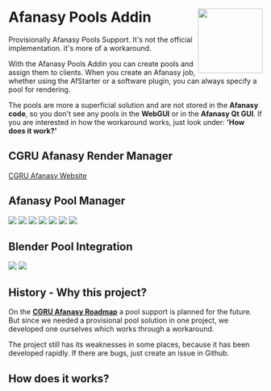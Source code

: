 # Afanasy Pools Addin <img src="https://github.com/laurence-trippen/Afanasy-Pools-Addin/blob/master/Preview/afpools2.png" align="right" width="128">
Provisionally Afanasy Pools Support. It's not the official implementation. it's more of a workaround.

With the Afanasy Pools Addin you can create pools and assign them to clients. When you create an Afanasy job, whether using the AfStarter or a software plugin, you can always specify a pool for rendering.

The pools are more a superficial solution and are not stored in the **Afanasy code**, so you don't see any pools in the **WebGUI** or in the **Afanasy Qt GUI**.
If you are interested in how the workaround works, just look under: **'How does it work?'**

## CGRU Afanasy Render Manager

[CGRU Afanasy Website](http://cgru.info/afanasy/afanasy)

## Afanasy Pool Manager

![](https://github.com/laurence-trippen/Afanasy-Pools-Addin/blob/master/Preview/keeperaddin.jpg?raw=true)
![](https://github.com/laurence-trippen/Afanasy-Pools-Addin/blob/master/Preview/mainview.JPG?raw=true)
![](https://github.com/laurence-trippen/Afanasy-Pools-Addin/blob/master/Preview/createpool.JPG?raw=true)
![](https://github.com/laurence-trippen/Afanasy-Pools-Addin/blob/master/Preview/deletepool.JPG?raw=true)
![](https://github.com/laurence-trippen/Afanasy-Pools-Addin/blob/master/Preview/addclients.JPG?raw=true)
![](https://github.com/laurence-trippen/Afanasy-Pools-Addin/blob/master/Preview/networkscan.JPG?raw=true)
![](https://github.com/laurence-trippen/Afanasy-Pools-Addin/blob/master/Preview/addhostname.JPG?raw=true)

## Blender Pool Integration
![](https://github.com/laurence-trippen/Afanasy-Pools-Addin/blob/master/Preview/blender-plugin-pools.jpg?raw=true)
![](https://github.com/laurence-trippen/Afanasy-Pools-Addin/blob/master/Preview/blender-plugin-select-pool.jpg?raw=true)

## History - Why this project?

On the [**CGRU Afanasy Roadmap**](http://cgru.info/roadmap) a pool support is planned for the future. But since we needed a provisional pool solution in one project, we developed one ourselves which works through a workaround.

The project still has its weaknesses in some places, because it has been developed rapidly.
If there are bugs, just create an issue in Github.

## How does it works?


